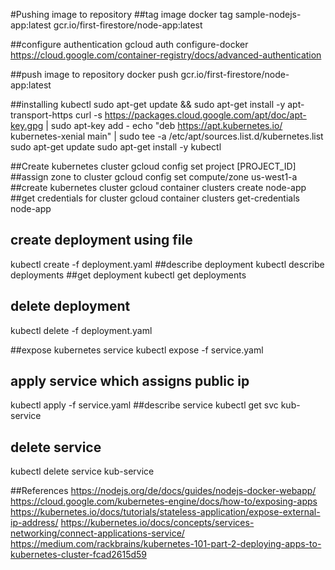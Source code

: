 #Pushing image to repository
##tag image
docker tag sample-nodejs-app:latest gcr.io/first-firestore/node-app:latest

##configure authentication
gcloud auth configure-docker
https://cloud.google.com/container-registry/docs/advanced-authentication

##push image to repository
docker push gcr.io/first-firestore/node-app:latest

##installing kubectl
sudo apt-get update && sudo apt-get install -y apt-transport-https
curl -s https://packages.cloud.google.com/apt/doc/apt-key.gpg | sudo apt-key add -
echo "deb https://apt.kubernetes.io/ kubernetes-xenial main" | sudo tee -a /etc/apt/sources.list.d/kubernetes.list
sudo apt-get update
sudo apt-get install -y kubectl

##Create kubernetes cluster
gcloud config set project [PROJECT_ID]
##assign zone to cluster
gcloud config set compute/zone us-west1-a
##create kubernetes cluster
gcloud container clusters create node-app
##get credentials for cluster
gcloud container clusters get-credentials node-app

## create deployment using file
kubectl create -f deployment.yaml
##describe deployment
kubectl describe deployments
##get deployment
kubectl get deployments
## delete deployment
kubectl delete -f deployment.yaml

##expose kubernetes service
kubectl expose -f service.yaml
## apply service which assigns public ip 
kubectl apply -f service.yaml 
##describe service
kubectl get svc kub-service
## delete service
kubectl delete service kub-service


##References
https://nodejs.org/de/docs/guides/nodejs-docker-webapp/
https://cloud.google.com/kubernetes-engine/docs/how-to/exposing-apps
https://kubernetes.io/docs/tutorials/stateless-application/expose-external-ip-address/
https://kubernetes.io/docs/concepts/services-networking/connect-applications-service/
https://medium.com/rackbrains/kubernetes-101-part-2-deploying-apps-to-kubernetes-cluster-fcad2615d59